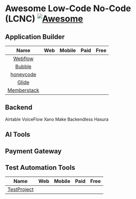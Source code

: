 # Awesome Low-Code No-Code (LCNC) [![Awesome](https://cdn.rawgit.com/sindresorhus/awesome/d7305f38d29fed78fa85652e3a63e154dd8e8829/media/badge.svg)](https://github.com/sindresorhus/awesome)

## Application Builder

| Name | Web | Mobile | Paid | Free |
| :---: | :---: | :---: | :---: |:---: |
|[Webflow](https://webflow.com)| ||||
|[Bubble](https://bubble.io)|||||
|[honeycode](https://www.honeycode.aws)|||||
|[Glide](https://www.glideapps.com)|||||
|[Memberstack](https://www.memberstack.com)|||||

## Backend

Airtable 
VoiceFlow 
Xano
Make
Backendless
Hasura

## AI Tools

## Payment Gateway

## Test Automation Tools

| Name | Web | Mobile | Paid | Free |
| :---: | :---: | :---: | :---: |:---: |
|[TestProject](https://testproject.io)| ||||


